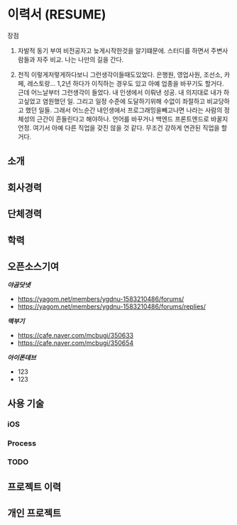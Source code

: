 # 이력서 (RESUME)


장점 
1. 자발적 동기 부여
비전공자고 늦게시작한것을 알기떄문에. 
스터디를 하면서 주변사람들과 자주 비교. 
나는 나만의 길을 간다. 


2. 천직
이렇게저렇게하다보니 그런생각이들때도있었다. 
은행원, 영업사원, 조선소, 카페, 레스토랑... 1,2년 하다가 이직하는 경우도 있고 아예 업종을 바꾸기도 할거다.
근데 어느날부터 그런생각이 들었다. 내 인생에서 이뤄낸 성공. 내 의지대로 내가 하고싶었고 염원했던 일. 
그리고 일정 수준에 도달하기위해 수없이 좌절하고 비교당하고 했던 일들. 
그래서 어느순간 내인생에서 프로그래밍을빼고나면 나라는 사람의 정체성의 근간이 흔들린다고 해야하나.
언어를 바꾸거나 백엔드 프론트엔드로 바꿀지언정. 여기서 아예 다른 직업을 갖진 않을 것 같다. 무조건 강하게 연관된 직업을 할거다. 


## 소개
## 회사경력
## 단체경력
## 학력
## 오픈소스기여

___야곰닷넷___
  - https://yagom.net/members/ygdnu-1583210486/forums/
  - https://yagom.net/members/ygdnu-1583210486/forums/replies/
  
___맥부기___
  - https://cafe.naver.com/mcbugi/350633
  - https://cafe.naver.com/mcbugi/350654
  
___아이폰데브___
  - 123
  - 123
  
  
## 사용 기술
### iOS
### Process
### TODO
## 프로젝트 이력
## 개인 프로젝트 
